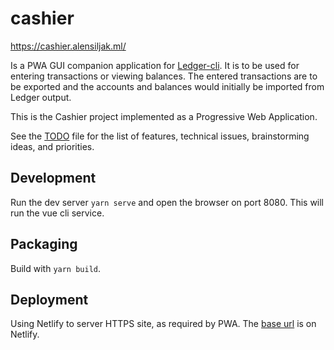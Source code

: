 # cashier

https://cashier.alensiljak.ml/

Is a PWA GUI companion application for [Ledger-cli](https://ledger-cli.org). It is to be used for entering transactions or viewing balances. The entered transactions are to be exported and the accounts and balances would initially be imported from Ledger output.

This is the Cashier project implemented as a Progressive Web Application.

See the [TODO](TODO) file for the list of features, technical issues, brainstorming ideas, and priorities.

## Development 

Run the dev server `yarn serve` and open the browser on port 8080.
This will run the vue cli service.

## Packaging

Build with `yarn build`.

## Deployment

Using Netlify to server HTTPS site, as required by PWA.
The [base url](https://cashier-pwa.netlify.com/) is on Netlify.
